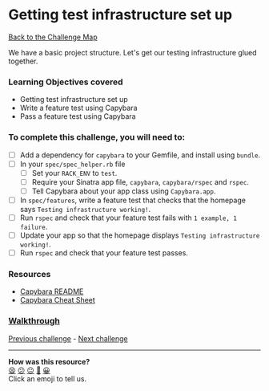 # Getting test infrastructure set up

[Back to the Challenge Map](README.md)

We have a basic project structure. Let's get our testing infrastructure glued together.

### Learning Objectives covered

- Getting test infrastructure set up
- Write a feature test using Capybara
- Pass a feature test using Capybara

### To complete this challenge, you will need to:

- [ ] Add a dependency for `capybara` to your Gemfile, and install using `bundle`.
- [ ] In your `spec/spec_helper.rb` file
  - [ ] Set your `RACK_ENV` to `test`.
  - [ ] Require your Sinatra app file, `capybara`, `capybara/rspec` and `rspec`.
  - [ ] Tell Capybara about your app class using `Capybara.app`.
- [ ] In `spec/features`, write a feature test that checks that the homepage says `Testing infrastructure working!`.
- [ ] Run `rspec` and check that your feature test fails with `1 example, 1 failure`.
- [ ] Update your app so that the homepage displays `Testing infrastructure working!`.
- [ ] Run `rspec` and check that your feature test passes.

### Resources

- [Capybara README](https://github.com/teamcapybara/capybara/blob/master/README.md)
- [Capybara Cheat Sheet](https://www.launchacademy.com/codecabulary/learn-test-driven-development/rspec/capybara-cheat-sheet)

### [Walkthrough](walkthroughs/getting_test_infrastructure_set_up.md)


[Previous challenge](getting_started_with_battle.md) - [Next challenge](entering_players.md)

<!-- BEGIN GENERATED SECTION DO NOT EDIT -->

---

**How was this resource?**  
[😫](https://airtable.com/shrUJ3t7KLMqVRFKR?prefill_Repository=makersacademy/course&prefill_File=intro_to_the_web/getting_test_infrastructure_set_up.md&prefill_Sentiment=😫) [😕](https://airtable.com/shrUJ3t7KLMqVRFKR?prefill_Repository=makersacademy/course&prefill_File=intro_to_the_web/getting_test_infrastructure_set_up.md&prefill_Sentiment=😕) [😐](https://airtable.com/shrUJ3t7KLMqVRFKR?prefill_Repository=makersacademy/course&prefill_File=intro_to_the_web/getting_test_infrastructure_set_up.md&prefill_Sentiment=😐) [🙂](https://airtable.com/shrUJ3t7KLMqVRFKR?prefill_Repository=makersacademy/course&prefill_File=intro_to_the_web/getting_test_infrastructure_set_up.md&prefill_Sentiment=🙂) [😀](https://airtable.com/shrUJ3t7KLMqVRFKR?prefill_Repository=makersacademy/course&prefill_File=intro_to_the_web/getting_test_infrastructure_set_up.md&prefill_Sentiment=😀)  
Click an emoji to tell us.

<!-- END GENERATED SECTION DO NOT EDIT -->
